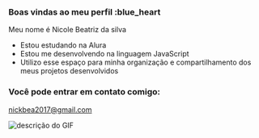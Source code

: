 ### Boas vindas ao meu perfil :blue_heart

Meu nome é Nicole Beatriz da silva

- Estou estudando na Alura
- Estou me desenvolvendo na linguagem JavaScript
- Utilizo esse espaço para minha organização e compartilhamento dos meus projetos desenvolvidos

### Você pode entrar em contato comigo:

nickbea2017@gmail.com

![descrição do GIF](https://media1.tenor.com/m/2QhToXGHrMwAAAAC/the-owl-house-lumity.gif)
